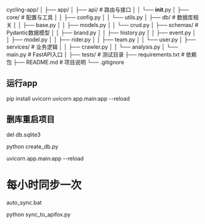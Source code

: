 cycling-app/
│
├── app/
│   ├── api/           # 路由与接口
│   │   └── __init__.py
│   ├── core/          # 配置与工具
│   │   ├── config.py
│   │   └── utils.py
│   ├── db/            # 数据库相关
│   │   ├── base.py
│   │   ├── models.py
│   │   └── crud.py
│   ├── schemas/       # Pydantic数据模型
│   │   ├── brand.py
│   │   ├── history.py
│   │   ├── event.py
│   │   ├── model.py
│   │   ├── rider.py
│   │   ├── team.py
│   │   └── user.py
│   ├── services/      # 业务逻辑
│   │   ├── crawler.py
│   │   └── analysis.py
│   └── main.py        # FastAPI入口
│
├── tests/             # 测试目录
├── requirements.txt   # 依赖包
├── README.md          # 项目说明
└── .gitignore


## 运行app
pip install uvicorn
uvicorn app.main:app --reload

## 删库重启项目
del db.sqlite3

python create_db.py

uvicorn app.main:app --reload

# 每小时同步一次
auto_sync.bat

python sync_to_apifox.py